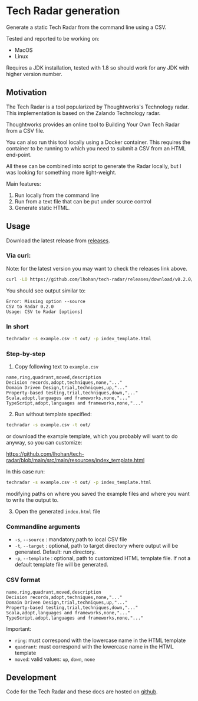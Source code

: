 # Tech Radar generation

Generate a static Tech Radar from the command line using a CSV.  

Tested and reported to be working on:

- MacOS
- Linux

Requires a JDK installation, tested with 1.8 so should work for any JDK with higher version number.

## Motivation

The Tech Radar is a tool popularized by Thoughtworks's Technology radar. This implementation is based on the Zalando Technology radar.

Thoughtworks provides an online tool to Building Your Own Tech Radar from a CSV file.

You can also run this tool locally using a Docker container. This requires the container to be running to which you need to submit a CSV from an HTML end-point.

All these can be combined into script to generate the Radar locally, but I was looking for something more light-weight.

Main features:

1. Run locally from the command line 
1. Run from a text file that can be put under source control
1. Generate static HTML.

## Usage

Download the latest release from [releases](https://github.com/lhohan/tech-radar/releases). 

### Via curl:

Note: for the latest version you may want to check the releases link above.

```bash
curl -LO https://github.com/lhohan/tech-radar/releases/download/v0.2.0/techradar  && chmod +x techradar  && ./techradar
```

You should see output similar to:

```
Error: Missing option --source
CSV to Radar 0.2.0
Usage: CSV to Radar [options]

```

### In short

```bash
techradar -s example.csv -t out/ -p index_template.html
```

### Step-by-step

1. Copy following text to `example.csv`

```
name,ring,quadrant,moved,description
Decision records,adopt,techniques,none,"..."
Domain Driven Design,trial,techniques,up,"..."
Property-based testing,trial,techniques,down,"..."
Scala,adopt,languages and frameworks,none,"..."
TypeScript,adopt,languages and frameworks,none,"..."
```

2. Run without template specified:

```bash
techradar -s example.csv -t out/
```
or download the example template, which you probably will want to do anyway, so you can customize:

https://github.com/lhohan/tech-radar/blob/main/src/main/resources/index_template.html

In this case run:

```bash
techradar -s example.csv -t out/ -p index_template.html
```

modifying paths on where you saved the example files and where you want to write the output to.

3. Open the generated `index.html` file

### Commandline  arguments

- `-s`, `--source` : mandatory,path to local CSV file
- `-t`, `--target` : optional, path to target directory where output will be generated. Default: run directory.
- `-p`, `--template` : optional, path to customized HTML template file. If not a default template file will be generated. 


### CSV format

```
name,ring,quadrant,moved,description
Decision records,adopt,techniques,none,"..."
Domain Driven Design,trial,techniques,up,"..."
Property-based testing,trial,techniques,down,"..."
Scala,adopt,languages and frameworks,none,"..."
TypeScript,adopt,languages and frameworks,none,"..."
```

Important:

- `ring`: must correspond with the lowercase name in the HTML template
- `quadrant`: must correspond with the lowercase name in the HTML template
- `moved`: valid values: `up`, `down`, `none`

## Development

Code for the Tech Radar and these docs are hosted on [github](https://github.com/lhohan/tech-radar).
